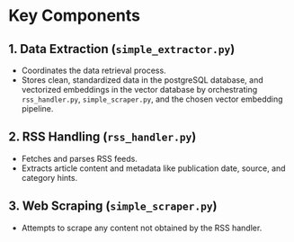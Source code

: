 # Key Components

## 1. **Data Extraction (`simple_extractor.py`)**

- Coordinates the data retrieval process.
- Stores clean, standardized data in the postgreSQL database, and vectorized embeddings in the vector database by orchestrating `rss_handler.py`, `simple_scraper.py`, and the chosen vector embedding pipeline.

## 2. **RSS Handling (`rss_handler.py`)**

- Fetches and parses RSS feeds.
- Extracts article content and metadata like publication date, source, and category hints.

## 3. **Web Scraping (`simple_scraper.py`)**

- Attempts to scrape any content not obtained by the RSS handler.